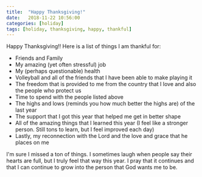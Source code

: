 ```yaml
---
title:  "Happy Thanksgiving!"
date:   2018-11-22 10:56:00
categories: [holiday]
tags: [holiday, thanksgiving, happy, thankful]
---
```

Happy Thanksgiving!! Here is a list of things I am thankful for:
- Friends and Family
- My amazing (yet often stressful) job
- My (perhaps questionable) health
- Volleyball and all of the friends that I have been able to make playing it
- The freedom that is provided to me from the country that I love and also the people who protect us
- Time to spend with the people listed above
- The highs and lows (reminds you how much better the highs are) of the last year
- The support that I got this year that helped me get in better shape
- All of the amazing things that I learned this year (I feel like a stronger person. Still tons to learn, but I feel improved each day)
- Lastly, my reconnection with the Lord and the love and grace that he places on me

I'm sure I missed a ton of things. I sometimes laugh when people say their hearts are full, but I truly feel that way this year. I pray that it continues and that I can continue to grow into the person that God wants me to be.
